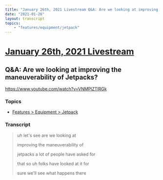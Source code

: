 ```yaml
---
title: "January 26th, 2021 Livestream Q&A: Are we looking at improving the maneuverability of Jetpacks?"
date: "2021-01-26"
layout: transcript
topics:
    - "features/equipment/jetpack"
---
```

# [January 26th, 2021 Livestream](../2021-01-26.md)
## Q&A: Are we looking at improving the maneuverability of Jetpacks?
https://www.youtube.com/watch?v=VNMPlZTlRGk

### Topics
* [Features > Equipment > Jetpack](../topics/features/equipment/jetpack.md)

### Transcript

> uh let's see are we looking at
>
> improving the maneuverability of
>
> jetpacks a lot of people have asked for
>
> that so uh folks have looked at it for
>
> sure we'll see what happens there
>
